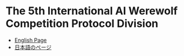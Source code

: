 # The 5th International AI Werewolf Competition Protocol Division

- [English Page](en/README.md)
- [日本語のページ](ja/README.md)
